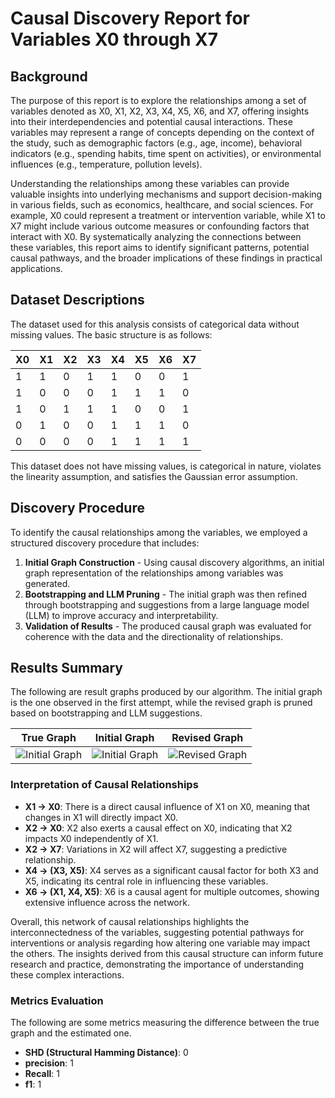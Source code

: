 # Causal Discovery Report for Variables X0 through X7

## Background
The purpose of this report is to explore the relationships among a set of variables denoted as X0, X1, X2, X3, X4, X5, X6, and X7, offering insights into their interdependencies and potential causal interactions. These variables may represent a range of concepts depending on the context of the study, such as demographic factors (e.g., age, income), behavioral indicators (e.g., spending habits, time spent on activities), or environmental influences (e.g., temperature, pollution levels). 

Understanding the relationships among these variables can provide valuable insights into underlying mechanisms and support decision-making in various fields, such as economics, healthcare, and social sciences. For example, X0 could represent a treatment or intervention variable, while X1 to X7 might include various outcome measures or confounding factors that interact with X0. By systematically analyzing the connections between these variables, this report aims to identify significant patterns, potential causal pathways, and the broader implications of these findings in practical applications.

## Dataset Descriptions
The dataset used for this analysis consists of categorical data without missing values. The basic structure is as follows:

| X0 | X1 | X2 | X3 | X4 | X5 | X6 | X7 |
|----|----|----|----|----|----|----|----|
| 1  | 1  | 0  | 1  | 1  | 0  | 0  | 1  |
| 1  | 0  | 0  | 0  | 1  | 1  | 1  | 0  |
| 1  | 0  | 1  | 1  | 1  | 0  | 0  | 1  |
| 0  | 1  | 0  | 0  | 1  | 1  | 1  | 0  |
| 0  | 0  | 0  | 0  | 1  | 1  | 1  | 1  |

This dataset does not have missing values, is categorical in nature, violates the linearity assumption, and satisfies the Gaussian error assumption. 

## Discovery Procedure
To identify the causal relationships among the variables, we employed a structured discovery procedure that includes:
1. **Initial Graph Construction** - Using causal discovery algorithms, an initial graph representation of the relationships among variables was generated.
2. **Bootstrapping and LLM Pruning** - The initial graph was then refined through bootstrapping and suggestions from a large language model (LLM) to improve accuracy and interpretability.
3. **Validation of Results** - The produced causal graph was evaluated for coherence with the data and the directionality of relationships.

## Results Summary

The following are result graphs produced by our algorithm. The initial graph is the one observed in the first attempt, while the revised graph is pruned based on bootstrapping and LLM suggestions.

| <center> True Graph | <center> Initial Graph | <center> Revised Graph |
| -- | -- | -- |
| ![Initial Graph](/postprocess/test_data/20241007_184921_base_nodes8_samples1500/output_graph/True_Graph.jpg) | ![Initial Graph](/postprocess/test_data/20241007_184921_base_nodes8_samples1500/output_graph/Initial_Graph.jpg) | ![Revised Graph](/postprocess/test_data/20241007_184921_base_nodes8_samples1500/output_graph/Revised_Graph.jpg) |

### Interpretation of Causal Relationships
- **X1 → X0**: There is a direct causal influence of X1 on X0, meaning that changes in X1 will directly impact X0.
- **X2 → X0**: X2 also exerts a causal effect on X0, indicating that X2 impacts X0 independently of X1.
- **X2 → X7**: Variations in X2 will affect X7, suggesting a predictive relationship.
- **X4 → (X3, X5)**: X4 serves as a significant causal factor for both X3 and X5, indicating its central role in influencing these variables.
- **X6 → (X1, X4, X5)**: X6 is a causal agent for multiple outcomes, showing extensive influence across the network.

Overall, this network of causal relationships highlights the interconnectedness of the variables, suggesting potential pathways for interventions or analysis regarding how altering one variable may impact the others. The insights derived from this causal structure can inform future research and practice, demonstrating the importance of understanding these complex interactions.

### Metrics Evaluation
The following are some metrics measuring the difference between the true graph and the estimated one.
- **SHD (Structural Hamming Distance)**: 0
- **precision**: 1
- **Recall**: 1
- **f1**: 1
